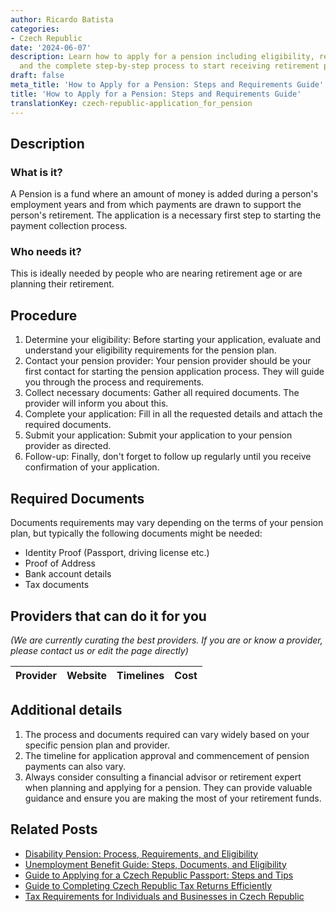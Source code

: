 ```yaml
---
author: Ricardo Batista
categories:
- Czech Republic
date: '2024-06-07'
description: Learn how to apply for a pension including eligibility, required documents,
  and the complete step-by-step process to start receiving retirement payments.
draft: false
meta_title: 'How to Apply for a Pension: Steps and Requirements Guide'
title: 'How to Apply for a Pension: Steps and Requirements Guide'
translationKey: czech-republic-application_for_pension
---
```


## Description
### What is it?
A Pension is a fund where an amount of money is added during a person's employment years and from which payments are drawn to support the person's retirement. The application is a necessary first step to starting the payment collection process.

### Who needs it?
This is ideally needed by people who are nearing retirement age or are planning their retirement.

## Procedure
1. Determine your eligibility: Before starting your application, evaluate and understand your eligibility requirements for the pension plan. 
2. Contact your pension provider: Your pension provider should be your first contact for starting the pension application process. They will guide you through the process and requirements.
3. Collect necessary documents: Gather all required documents. The provider will inform you about this.
4. Complete your application: Fill in all the requested details and attach the required documents.
5. Submit your application: Submit your application to your pension provider as directed.
6. Follow-up: Finally, don't forget to follow up regularly until you receive confirmation of your application.

## Required Documents
Documents requirements may vary depending on the terms of your pension plan, but typically the following documents might be needed:
- Identity Proof (Passport, driving license etc.)
- Proof of Address
- Bank account details
- Tax documents

## Providers that can do it for you

_(We are currently curating the best providers. If you are or know a provider, please contact us or edit the page directly)_

| Provider        |     Website     |     Timelines    |       Cost      |
| :-------------: | :-------------: |  :-------------: | :-------------: |

## Additional details
1. The process and documents required can vary widely based on your specific pension plan and provider.
2. The timeline for application approval and commencement of pension payments can also vary.
3. Always consider consulting a financial advisor or retirement expert when planning and applying for a pension. They can provide valuable guidance and ensure you are making the most of your retirement funds.


## Related Posts

- [Disability Pension: Process, Requirements, and Eligibility](https://tramitit.com/guides/czech-republic/application_for_disability_pension/)
- [Unemployment Benefit Guide: Steps, Documents, and Eligibility](https://tramitit.com/guides/czech-republic/application_for_unemployment_benefit/)
- [Guide to Applying for a Czech Republic Passport: Steps and Tips](https://tramitit.com/guides/czech-republic/application_for_issuing_a_passport/)
- [Guide to Completing Czech Republic Tax Returns Efficiently](https://tramitit.com/guides/czech-republic/submitting_a_tax_return/)
- [Tax Requirements for Individuals and Businesses in Czech Republic](https://tramitit.com/guides/czech-republic/tax_payment/)